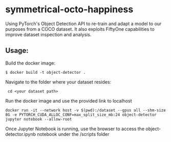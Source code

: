 # symmetrical-octo-happiness
Using PyTorch's Object Detection API to re-train and adapt a model to our purposes from a COCO dataset.
It also exploits FiftyOne capabilities to improve dataset inspection and analysis.
## Usage:

Build the docker image:

```
$ docker build -t object-detector . 
```


Navigate to the folder where your dataset resides:

```
 cd <your dataset path> 
```

Run the docker image and use the provided link to localhost

```
docker run -it --network host -v $(pwd):/dataset --gpus all --shm-size 8G -e PYTORCH_CUDA_ALLOC_CONF=max_split_size_mb:24 object-detector jupyter notebook --allow-root
```

Once Jupyter Notebook is running, use the browser to access the object-detector.ipynb notebook under the /scripts folder